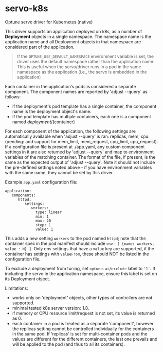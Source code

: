 # servo-k8s
Optune servo driver for Kubernetes (native)

This driver supports an application deployed on k8s, as a number of **Deployment** objects in a single namespace. The namespace name is the application name and all Deployment objects in that namespace are considered part of the application.

>If the `OPTUNE_USE_DEFAULT_NAMESPACE` environment variable is set, the driver uses the default namespace rather than the application name. This is useful when the servo/driver runs in a pod in the same namespace as the application (i.e., the servo is embedded in the application)

Each container in the application's pods is considered a separate component. The component names are reported by 'adjust --query' as follows:
- if the deployment's pod template has a single container, the component name is the deployment object's name.
- if the pod template has multiple containers, each one is a component named ${deployment}/${container}

For each component of the application, the following settings are automatically available when 'adjust --query' is ran:
replicas, mem, cpu (pending: add support for mem\_limit, mem\_request, cpu\_limit, cpu\_request).
If a configuration file is present at ./app.yaml, any custom component settings in it are also returned by 'adjust --query' and map to environment variables of the matching container. The format of the file, if present, is the same as the expected output of 'adjust --query'. Note it should not include the pre-defined settings noted above - if you have environment variables with the same name, they cannot be set by this driver.

Example `app.yaml` configuration file:

    application:
       components:
          httpd:
             settings:
                workers:
                  type: linear
                  min: 1
                  max: 20
                  step: 1
                  value: 1

This adds a new setting `workers` to the pod named `httpd`; note that the container spec in the pod manifest should include `env: [ {name: workers, value : N} ]`. Only env settings that have a `value` key are supported, if the container has settings with `valueFrom`, these should NOT be listed in the configuration file.

To exclude a deployment from tuning, set `optune.ai/exclude` label to `'1'`. If including the servo in the application namespace, ensure this label is set on its Deployment object.

Limitations:
- works only on 'deployment' objects, other types of controllers are not supported.
- minimal tested k8s server version: 1.8.
- if memory or CPU resource limit/request is not set, its value is returned as 0.
- each container in a pod is treated as a separate 'component', however the replicas setting cannot be controlled individually for the containers in the same pod. If 'replicas' is set for multi-container pods and the values are different for the different containers, the last one prevails and will be applied to the pod (and thus to all its containers).


